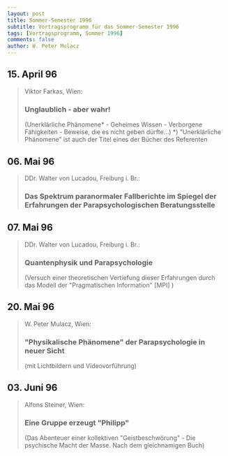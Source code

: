```yaml
---
layout: post
title: Sommer-Semester 1996
subtitle: Vortragsprogramm für das Sommer-Semester 1996
tags: [Vortragsprogramm, Sommer 1996]
comments: false
author: W. Peter Mulacz
---
```


## 15. April 96
> Viktor Farkas, Wien:
> ### Unglaublich - aber wahr!
> (Unerklärliche Phänomene* - Geheimes Wissen -   Verborgene Fähigkeiten - Beweise, die es nicht geben dürfte...)
> *) "Unerklärliche Phänomene" ist auch der Titel eines der Bücher des Referenten

## 06. Mai 96
> DDr. Walter von Lucadou, Freiburg i. Br.:
> ### Das Spektrum paranormaler Fallberichte im Spiegel der Erfahrungen der Parapsychologischen Beratungsstelle

## 07. Mai 96
> DDr. Walter von Lucadou, Freiburg i. Br.:
> ### Quantenphysik und Parapsychologie
> (Versuch einer theoretischen Vertiefung dieser Erfahrungen durch das Modell der "Pragmatischen Information" [MPI] )

## 20. Mai 96
> W. Peter Mulacz, Wien:
> ### "Physikalische Phänomene" der Parapsychologie in neuer Sicht
> (mit Lichtbildern und Videovorführung)

## 03. Juni 96
> Alfons Steiner, Wien:
> ### Eine Gruppe erzeugt "Philipp"
> (Das Abenteuer einer kollektiven "Geistbeschwörung" - Die psychische Macht der Masse. Nach dem gleichnamigen Buch)

          